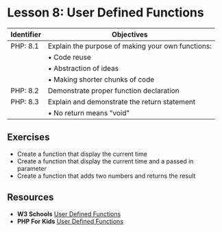 # Lesson 8: User Defined Functions

Identifier   | Objectives
-------------|------------
PHP: 8.1     | Explain the purpose of making your own functions:
             | &bull; Code reuse
             | &bull; Abstraction of ideas
             | &bull; Making shorter chunks of code
PHP: 8.2     | Demonstrate proper function declaration 
PHP: 8.3     | Explain and demonstrate the return statement
             | &bull; No return means "void"

## Exercises
- Create a function that display the current time
- Create a function that display the current time and a passed in parameter
- Create a function that adds two numbers and returns the result

## Resources
- __W3 Schools__ [User Defined Functions](http://www.w3schools.com/php/php_functions.asp)
- __PHP For Kids__ [User Defined Functions](http://www.phpforkids.com/php/php-functions-user-defined.php)
